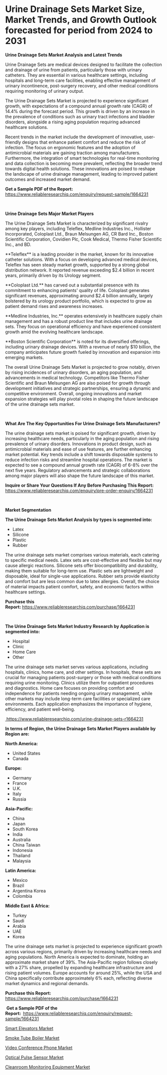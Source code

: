 <p><h1>Urine Drainage Sets Market Size, Market Trends, and Growth Outlook forecasted for period from 2024 to 2031</h1></p><p><strong>Urine Drainage Sets Market Analysis and Latest Trends</strong></p>
<p><p>Urine Drainage Sets are medical devices designed to facilitate the collection and drainage of urine from patients, particularly those with urinary catheters. They are essential in various healthcare settings, including hospitals and long-term care facilities, enabling effective management of urinary incontinence, post-surgery recovery, and other medical conditions requiring monitoring of urinary output. </p><p>The Urine Drainage Sets Market is projected to experience significant growth, with expectations of a compound annual growth rate (CAGR) of 14.4% during the forecast period. This growth is driven by an increase in the prevalence of conditions such as urinary tract infections and bladder disorders, alongside a rising aging population requiring advanced healthcare solutions. </p><p>Recent trends in the market include the development of innovative, user-friendly designs that enhance patient comfort and reduce the risk of infection. The focus on ergonomic features and the adoption of antimicrobial materials are gaining traction among manufacturers. Furthermore, the integration of smart technologies for real-time monitoring and data collection is becoming more prevalent, reflecting the broader trend towards digital health solutions. These innovations are poised to reshape the landscape of urine drainage management, leading to improved patient outcomes and increased market demand.</p></p>
<p><strong>Get a Sample PDF of the Report:&nbsp;</strong> <a href="https://www.reliableresearchiq.com/enquiry/request-sample/1664231?utm_campaign=1106&utm_medium=2&utm_source=Github&utm_content=ia&utm_term=18112024&utm_id=urine-drainage-sets">https://www.reliableresearchiq.com/enquiry/request-sample/1664231</a></p>
<p>&nbsp;</p>
<p><strong>Urine Drainage Sets Major Market Players</strong></p>
<p><p>The Urine Drainage Sets Market is characterized by significant rivalry among key players, including Teleflex, Medline Industries Inc., Hollister Incorporated, Coloplast Ltd., Braun Melsungen AG, CR Bard Inc., Boston Scientific Corporation, Covidien Plc, Cook Medical, Thermo Fisher Scientific Inc., and BD. </p><p>**Teleflex** is a leading provider in the market, known for its innovative catheter solutions. With a focus on developing advanced medical devices, Teleflex has seen steady market growth, supported by a strong global distribution network. It reported revenue exceeding $2.4 billion in recent years, primarily driven by its Urology segment.</p><p>**Coloplast Ltd.** has carved out a substantial presence with its commitment to enhancing patients' quality of life. Coloplast generates significant revenues, approximating around $2.4 billion annually, largely bolstered by its urology product portfolio, which is expected to grow as patient demand rises and awareness increases.</p><p>**Medline Industries, Inc.** operates extensively in healthcare supply chain management and has a robust product line that includes urine drainage sets. They focus on operational efficiency and have experienced consistent growth amid the evolving healthcare landscape. </p><p>**Boston Scientific Corporation** is noted for its diversified offerings, including urinary drainage devices. With a revenue of nearly $10 billion, the company anticipates future growth fueled by innovation and expansion into emerging markets.</p><p>The overall Urine Drainage Sets Market is projected to grow notably, driven by rising incidences of urinary disorders, an aging population, and advancements in medical technology. Competitors like Thermo Fisher Scientific and Braun Melsungen AG are also poised for growth through development initiatives and strategic partnerships, ensuring a dynamic and competitive environment. Overall, ongoing innovations and market expansion strategies will play pivotal roles in shaping the future landscape of the urine drainage sets market.</p></p>
<p>&nbsp;</p>
<p><strong>What Are The Key Opportunities For Urine Drainage Sets Manufacturers?</strong></p>
<p><p>The urine drainage sets market is poised for significant growth, driven by increasing healthcare needs, particularly in the aging population and rising prevalence of urinary disorders. Innovations in product design, such as antimicrobial materials and ease of use features, are further enhancing market potential. Key trends include a shift towards disposable systems to reduce infection risks and streamline hospital operations. The market is expected to see a compound annual growth rate (CAGR) of 6-8% over the next five years. Regulatory advancements and strategic collaborations among major players will also shape the future landscape of this market.</p></p>
<p><strong>Inquire or Share Your Questions If Any Before Purchasing This Report:</strong> <a href="https://www.reliableresearchiq.com/enquiry/pre-order-enquiry/1664231?utm_campaign=1106&utm_medium=2&utm_source=Github&utm_content=ia&utm_term=18112024&utm_id=urine-drainage-sets">https://www.reliableresearchiq.com/enquiry/pre-order-enquiry/1664231</a></p>
<p>&nbsp;</p>
<p><strong>Market Segmentation</strong></p>
<p><strong>The Urine Drainage Sets Market Analysis by types is segmented into:</strong></p>
<p><ul><li>Latex</li><li>Silicone</li><li>Plastic</li><li>Rubber</li></ul></p>
<p><p>The urine drainage sets market comprises various materials, each catering to specific medical needs. Latex sets are cost-effective and flexible but may cause allergic reactions. Silicone sets offer biocompatibility and durability, making them suitable for long-term use. Plastic sets are lightweight and disposable, ideal for single-use applications. Rubber sets provide elasticity and comfort but are less common due to latex allergies. Overall, the choice of material impacts patient comfort, safety, and economic factors within healthcare settings.</p></p>
<p><strong>Purchase this Report:&nbsp;</strong><a href="https://www.reliableresearchiq.com/purchase/1664231?utm_campaign=1106&utm_medium=2&utm_source=Github&utm_content=ia&utm_term=18112024&utm_id=urine-drainage-sets">https://www.reliableresearchiq.com/purchase/1664231</a></p>
<p>&nbsp;</p>
<p><strong>The Urine Drainage Sets Market Industry Research by Application is segmented into:</strong></p>
<p><ul><li>Hospital</li><li>Clinic</li><li>Home Care</li><li>Other</li></ul></p>
<p><p>The urine drainage sets market serves various applications, including hospitals, clinics, home care, and other settings. In hospitals, these sets are crucial for managing patients post-surgery or those with medical conditions requiring urine monitoring. Clinics utilize them for outpatient procedures and diagnostics. Home care focuses on providing comfort and independence for patients needing ongoing urinary management, while other markets may include long-term care facilities or specialized care environments. Each application emphasizes the importance of hygiene, efficiency, and patient well-being.</p></p>
<p><a href="https://www.reliableresearchiq.com/urine-drainage-sets-r1664231?utm_campaign=1106&utm_medium=2&utm_source=Github&utm_content=ia&utm_term=18112024&utm_id=urine-drainage-sets">&nbsp;https://www.reliableresearchiq.com/urine-drainage-sets-r1664231</a></p>
<p><strong>In terms of Region, the Urine Drainage Sets Market Players available by Region are:</strong></p>
<p>
    <p> <strong> North America: </strong>
        <ul>
            <li>United States</li>
            <li>Canada</li>
        </ul>
        </p> 
    <p> <strong> Europe: </strong>
        <ul>
            <li>Germany</li>
            <li>France</li>
            <li>U.K.</li>
            <li>Italy</li>
            <li>Russia</li>
        </ul>
        </p> 
    <p> <strong> Asia-Pacific: </strong>
        <ul>
            <li>China</li>
            <li>Japan</li>
            <li>South Korea</li>
            <li>India</li>
            <li>Australia</li>
            <li>China Taiwan</li>
            <li>Indonesia</li>
            <li>Thailand</li>
            <li>Malaysia</li>
        </ul>
        </p> 
    <p> <strong> Latin America: </strong>
        <ul>
            <li>Mexico</li>
            <li>Brazil</li>
            <li>Argentina Korea</li>
            <li>Colombia</li>
        </ul>
        </p> 
    <p> <strong> Middle East & Africa: </strong>
        <ul>
            <li>Turkey</li>
            <li>Saudi</li>
            <li>Arabia</li>
            <li>UAE</li>
            <li>Korea</li>
        </ul>
    </p>
    </p>
<p><p>The urine drainage sets market is projected to experience significant growth across various regions, primarily driven by increasing healthcare needs and aging populations. North America is expected to dominate, holding an approximate market share of 39%. The Asia-Pacific region follows closely with a 27% share, propelled by expanding healthcare infrastructure and rising patient volumes. Europe accounts for around 25%, while the USA and China specifically contribute approximately 6% each, reflecting diverse market dynamics and regional demands.</p></p>
<p><strong>Purchase this Report: </strong><a href="https://www.reliableresearchiq.com/purchase/1664231?utm_campaign=1106&utm_medium=2&utm_source=Github&utm_content=ia&utm_term=18112024&utm_id=urine-drainage-sets">https://www.reliableresearchiq.com/purchase/1664231</a></p>
<p>&nbsp;<strong>Get a Sample PDF of the Report:&nbsp;&nbsp;</strong><a href="https://www.reliableresearchiq.com/enquiry/request-sample/1664231?utm_campaign=1106&utm_medium=2&utm_source=Github&utm_content=ia&utm_term=18112024&utm_id=urine-drainage-sets">https://www.reliableresearchiq.com/enquiry/request-sample/1664231</a></p>
<p><strong></strong></p>
<p><p><a href="https://www.linkedin.com/pulse/smart-elevators-market-opportunities-emerging-global-trends-mulae?utm_campaign=1106&utm_medium=2&utm_source=Github&utm_content=ia&utm_term=18112024&utm_id=urine-drainage-sets">Smart Elevators Market</a></p><p><a href="https://www.linkedin.com/pulse/global-smoke-tube-boiler-market-analysis-key-trends-future-b7vfe?utm_campaign=1106&utm_medium=2&utm_source=Github&utm_content=ia&utm_term=18112024&utm_id=urine-drainage-sets">Smoke Tube Boiler Market</a></p><p><a href="https://issuu.com/reportprime-2/docs/video-conference-phone-market-size-_8c377f62231807?utm_campaign=1106&utm_medium=2&utm_source=Github&utm_content=ia&utm_term=18112024&utm_id=urine-drainage-sets">Video Conference Phone Market</a></p><p><a href="https://www.linkedin.com/pulse/optical-pulse-sensor-market2024-2031-industry-insights-investment-kxurf?utm_campaign=1106&utm_medium=2&utm_source=Github&utm_content=ia&utm_term=18112024&utm_id=urine-drainage-sets">Optical Pulse Sensor Market</a></p><p><a href="https://issuu.com/reportprime-2/docs/cleanroom-monitoring-equipment-mark_57ccc11128f365?utm_campaign=1106&utm_medium=2&utm_source=Github&utm_content=ia&utm_term=18112024&utm_id=urine-drainage-sets">Cleanroom Monitoring Equipment Market</a></p></p>